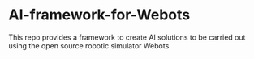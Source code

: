 # AI-framework-for-Webots
This repo provides a framework to create AI solutions to be carried out using the open source robotic simulator Webots. 

